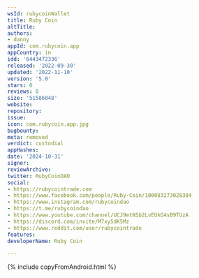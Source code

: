 ```yaml
---
wsId: rubycoinWallet
title: Ruby Coin
altTitle: 
authors:
- danny
appId: com.rubycoin.app
appCountry: in
idd: '6443472336'
released: '2022-09-30'
updated: '2022-11-10'
version: '5.0'
stars: 0
reviews: 0
size: '51586048'
website: 
repository: 
issue: 
icon: com.rubycoin.app.jpg
bugbounty: 
meta: removed
verdict: custodial
appHashes: 
date: '2024-10-31'
signer: 
reviewArchive: 
twitter: RubyCoinDAO
social:
- https://rubycointrade.com
- https://www.facebook.com/people/Ruby-Coin/100083273028384
- https://www.instagram.com/rubycoindao
- https://t.me/rubycoindao
- https://www.youtube.com/channel/UCJ9etNSb2LvEUkG4sB9TUzA
- https://discord.com/invite/M7xy5dK5Mz
- https://www.reddit.com/user/rubycointrade
features: 
developerName: Ruby Coin

---
```


{% include copyFromAndroid.html %}